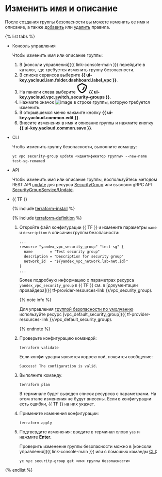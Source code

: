 # Изменить имя и описание

После создания группы безопасности вы можете изменить ее имя и описание, а также [добавить](security-group-add-rule.md) или [удалить](security-group-delete-rule.md) правила.

{% list tabs %}

- Консоль управления

  Чтобы изменить имя или описание группы:

  1. В [консоли управления]({{ link-console-main }}) перейдите в каталог, где требуется изменить группу безопасности.
  1. В списке сервисов выберите **{{ ui-key.yacloud.iam.folder.dashboard.label_vpc }}**.
  1. На панели слева выберите ![image](../../_assets/vpc/security-group.svg) **{{ ui-key.yacloud.vpc.switch_security-groups }}**.
  1. Нажмите значок ![image](../../_assets/options.svg) в строке группы, которую требуется изменить.
  1. В открывшемся меню нажмите кнопку **{{ ui-key.yacloud.common.edit }}**.
  1. Внесите изменения в имя и описание группы и нажмите кнопку **{{ ui-key.yacloud.common.save }}**.

- CLI
  
  Чтобы изменить группу безопасности, выполните команду:

  ```
  yc vpc security-group update <идентификатор группы> --new-name test-sg-renamed
  ```

- API

  Чтобы изменить имя или описание группы, воспользуйтесь методом REST API [update](../api-ref/SecurityGroup/update.md) для ресурса [SecurityGroup](../api-ref/SecurityGroup/index.md) или вызовом gRPC API [SecurityGroupService/Update](../api-ref/grpc/security_group_service.md#Update).

- {{ TF }}

  {% include [terraform-install](../../_includes/terraform-install.md) %}
 
  {% include [terraform-definition](../../_tutorials/terraform-definition.md) %}

  1. Откройте файл конфигурации {{ TF }} и измените параметры `name` и `description` в описании группы безопасности:

     ```hcl
     ...
     resource "yandex_vpc_security_group" "test-sg" {
       name        = "Test security group"
       description = "Description for security group"
       network_id  = "${yandex_vpc_network.lab-net.id}"
     }
     ...
     ```

     Более подробную информацию о параметрах ресурса `yandex_vpc_security_group` в {{ TF }} см. в [документации провайдера]({{ tf-provider-resources-link }}/vpc_security_group).

     {% note info %}

     Для управления [группой безопасности по умолчанию](../../vpc/concepts/security-groups#default-security-group) используйте ресурс [vpc_default_security_group]({{ tf-provider-resources-link }}/vpc_default_security_group).

     {% endnote %}

  1. Проверьте конфигурацию командой:

     ```
     terraform validate
     ```
     
     Если конфигурация является корректной, появится сообщение:
     
     ```
     Success! The configuration is valid.
     ```

  1. Выполните команду:

     ```
     terraform plan
     ```
  
     В терминале будет выведен список ресурсов с параметрами. На этом этапе изменения не будут внесены. Если в конфигурации есть ошибки, {{ TF }} на них укажет.

  1. Примените изменения конфигурации:

     ```
     terraform apply
     ```
     
  1. Подтвердите изменения: введите в терминал слово `yes` и нажмите **Enter**.

     Проверить изменение группы безопасности можно в [консоли управления]({{ link-console-main }}) или с помощью команды [CLI](../../cli/quickstart.md):

     ```
     yc vpc security-group get <имя группы безопасности>
     ```

{% endlist %}
